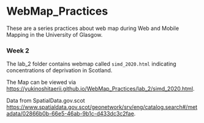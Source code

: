 # WebMap_Practices
These are a series practices about web map during Web and Mobile Mapping in the University of Glasgow.

### Week 2
The lab_2 folder contains webmap called ```simd_2020.html``` indicating concentrations of deprivation in Scotland.

The Map can be viewed via https://yukinoshitaerii.github.io/WebMap_Practices/lab_2/simd_2020.html.

Data from SpatialData.gov.scot https://www.spatialdata.gov.scot/geonetwork/srv/eng/catalog.search#/metadata/02866b0b-66e5-46ab-9b1c-d433dc3c2fae.

